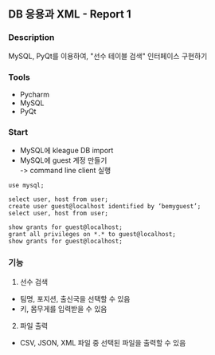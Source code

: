 ## DB 응용과 XML - Report 1

### Description
MySQL, PyQt를 이용하여, "선수 테이블 검색" 인터페이스 구현하기

### Tools
- Pycharm
- MySQL
- PyQt

### Start
- MySQL에 kleague DB import
- MySQL에 guest 계정 만들기  
-> command line client 실행
```
use mysql;

select user, host from user;
create user guest@localhost identified by ‘bemyguest’;
select user, host from user;

show grants for guest@localhost;
grant all privileges on *.* to guest@localhost;
show grants for guest@localhost;
```

### 기능
1. 선수 검색
- 팀명, 포지션, 출신국을 선택할 수 있음
- 키, 몸무게를 입력받을 수 있음
2. 파일 출력
- CSV, JSON, XML 파일 중 선택된 파일을 출력할 수 있음
